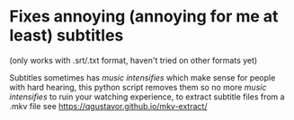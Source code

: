 # Fixes annoying (annoying for me at least) subtitles

(only works with .srt/.txt format, haven't tried on other formats yet)

Subtitles sometimes has _music intensifies_ which make sense for people with hard hearing,
this python script removes them so no more _music intensifies_ to ruin your watching experience,
to extract subtitle files from a .mkv file see https://qgustavor.github.io/mkv-extract/

